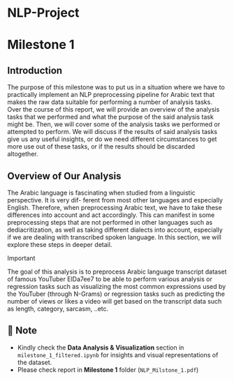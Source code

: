 # NLP-Project

# Milestone 1
## Introduction
The purpose of this milestone was to put us in a situation where we have to practically implement an NLP preprocessing pipeline for Arabic text that makes the raw data suitable for performing a number of analysis tasks. Over the course of this report, we will provide an overview of the analysis tasks that we performed and what the purpose of the said analysis task might be. Then, we will cover some of the analysis tasks we performed or attempted to perform. We will discuss if the results of said analysis tasks give us any useful insights, or do we need different circumstances to get more use out of these tasks, or if the results should be discarded altogether.

## Overview of Our Analysis
The Arabic language is fascinating when studied from a linguistic perspective. It is very dif-
ferent from most other languages and especially English. Therefore, when preprocessing Arabic
text, we have to take these differences into account and act accordingly. This can manifest in
some preprocessing steps that are not performed in other languages such as dediacritization,
as well as taking different dialects into account, especially if we are dealing with transcribed
spoken language. In this section, we will explore these steps in deeper detail.

> [!IMPORTANT]  
> The goal of this analysis is to preprocess Arabic language transcript dataset of famous YouTuber ElDa7ee7 to be able to perform various analysis or regression tasks such as visualizing the most common expressions used by the YouTuber (through N-Grams) or regression tasks such as predicting the number of views or likes a video will get based on the transcript data such as length, category, sarcasm, ..etc.

## 📌 Note

- Kindly check the **Data Analysis & Visualization** section in `milestone_1_filtered.ipynb` for insights and visual representations of the dataset.
- Please check report in **Milestone 1** folder (`NLP_Milstone_1.pdf`) 

